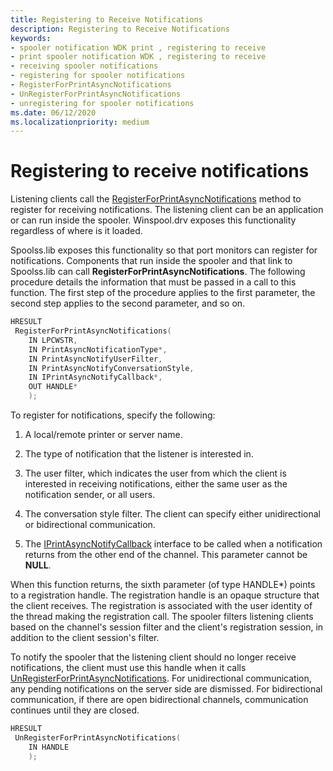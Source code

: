 ```yaml
---
title: Registering to Receive Notifications
description: Registering to Receive Notifications
keywords:
- spooler notification WDK print , registering to receive
- print spooler notification WDK , registering to receive
- receiving spooler notifications
- registering for spooler notifications
- RegisterForPrintAsyncNotifications
- UnRegisterForPrintAsyncNotifications
- unregistering for spooler notifications
ms.date: 06/12/2020
ms.localizationpriority: medium
---
```


# Registering to receive notifications

Listening clients call the [RegisterForPrintAsyncNotifications](/windows/win32/api/prnasnot/nf-prnasnot-registerforprintasyncnotifications) method to register for receiving notifications. The listening client can be an application or can run inside the spooler. Winspool.drv exposes this functionality regardless of where is it loaded.

Spoolss.lib exposes this functionality so that port monitors can register for notifications. Components that run inside the spooler and that link to Spoolss.lib can call **RegisterForPrintAsyncNotifications**. The following procedure details the information that must be passed in a call to this function. The first step of the procedure applies to the first parameter, the second step applies to the second parameter, and so on.

```cpp
HRESULT
 RegisterForPrintAsyncNotifications(
    IN LPCWSTR,
    IN PrintAsyncNotificationType*,
    IN PrintAsyncNotifyUserFilter,
    IN PrintAsyncNotifyConversationStyle,
    IN IPrintAsyncNotifyCallback*,
    OUT HANDLE*
    );
```

To register for notifications, specify the following:

1. A local/remote printer or server name.

1. The type of notification that the listener is interested in.

1. The user filter, which indicates the user from which the client is interested in receiving notifications, either the same user as the notification sender, or all users.

1. The conversation style filter. The client can specify either unidirectional or bidirectional communication.

1. The [IPrintAsyncNotifyCallback](/windows/win32/api/prnasnot/nn-prnasnot-iprintasyncnotifycallback) interface to be called when a notification returns from the other end of the channel. This parameter cannot be **NULL**.

When this function returns, the sixth parameter (of type HANDLE\*) points to a registration handle. The registration handle is an opaque structure that the client receives. The registration is associated with the user identity of the thread making the registration call. The spooler filters listening clients based on the channel's session filter and the client's registration session, in addition to the client session's filter.

To notify the spooler that the listening client should no longer receive notifications, the client must use this handle when it calls [UnRegisterForPrintAsyncNotifications](/windows/win32/api/prnasnot/nf-prnasnot-unregisterforprintasyncnotifications). For unidirectional communication, any pending notifications on the server side are dismissed. For bidirectional communication, if there are open bidirectional channels, communication continues until they are closed.

```cpp
HRESULT
 UnRegisterForPrintAsyncNotifications(
    IN HANDLE
    );
```
